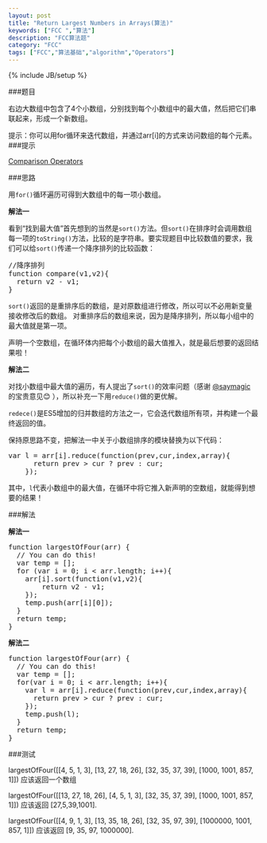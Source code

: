 ```yaml
---
layout: post
title: "Return Largest Numbers in Arrays(算法)"
keywords: ["FCC ","算法"]
description: "FCC算法题"
category: "FCC"
tags: ["FCC","算法基础","algorithm","Operators"]
---
```

{% include JB/setup %}

###题目

右边大数组中包含了4个小数组，分别找到每个小数组中的最大值，然后把它们串联起来，形成一个新数组。

提示：你可以用for循环来迭代数组，并通过arr[i]的方式来访问数组的每个元素。
###提示

[Comparison Operators](https://developer.mozilla.org/zh-CN/docs/Web/JavaScript/Reference/Operators/Comparison_Operators)

###思路

用`for()`循环遍历可得到大数组中的每一项小数组。

**解法一**

看到“找到最大值”首先想到的当然是`sort()`方法。但`sort()`在排序时会调用数组每一项的`toString()`方法，比较的是字符串。要实现题目中比较数值的要求，我们可以给`sort()`传递一个降序排列的比较函数：
<pre>
//降序排列
function compare(v1,v2){
  return v2 - v1;
}
</pre>
`sort()`返回的是重排序后的数组，是对原数组进行修改，所以可以不必用新变量接收修改后的数组。
对重排序后的数组来说，因为是降序排列，所以每小组中的最大值就是第一项。

声明一个空数组，在循环体内把每个小数组的最大值推入，就是最后想要的返回结果啦！

**解法二**

对找小数组中最大值的遍历，有人提出了`sort()`的效率问题（感谢 [@saymagic](http://blog.saymagic.cn/) 的宝贵意见😊 ），所以补充一下用`reduce()`做的更优解。

`redece()`是ES5增加的归并数组的方法之一，它会迭代数组所有项，并构建一个最终返回的值。

保持原思路不变，把解法一中关于小数组排序的模块替换为以下代码：

<pre>
var l = arr[i].reduce(function(prev,cur,index,array){
      return prev > cur ? prev : cur;
    });
</pre>

其中，`l`代表小数组中的最大值，在循环中将它推入新声明的空数组，就能得到想要的结果！

###解法

**解法一**

<pre>
function largestOfFour(arr) {
  // You can do this!
  var temp = [];
  for (var i = 0; i < arr.length; i++){
    arr[i].sort(function(v1,v2){
    	return v2 - v1;
    });
    temp.push(arr[i][0]);
  }
  return temp;
}
</pre>

**解法二**

<pre>
function largestOfFour(arr) {
  // You can do this!
  var temp = [];
  for(var i = 0; i < arr.length; i++){
    var l = arr[i].reduce(function(prev,cur,index,array){
      return prev > cur ? prev : cur;
    });
    temp.push(l);
  }
  return temp;
}
</pre>
###测试

<span class="txt">largestOfFour([[4, 5, 1, 3], [13, 27, 18, 26], [32, 35, 37, 39], [1000, 1001, 857, 1]]) </span>应该返回一个数组

<span class="txt">largestOfFour([[13, 27, 18, 26], [4, 5, 1, 3], [32, 35, 37, 39], [1000, 1001, 857, 1]]) </span>应该返回<span class="txt"> [27,5,39,1001]</span>.

<span class="txt">largestOfFour([[4, 9, 1, 3], [13, 35, 18, 26], [32, 35, 97, 39], [1000000, 1001, 857, 1]]) </span>应该返回<span class="txt"> [9, 35, 97, 1000000]</span>.